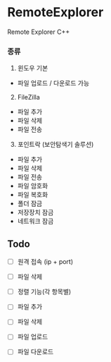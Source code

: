 # RemoteExplorer
Remote Explorer C++

### 종류
1. 윈도우 기본
- 파일 업로드 / 다운로드 가능

2. FileZilla
- 파일 추가
- 파일 삭제
- 파일 전송

3. 포인트락 (보안탐색기 솔루션)
- 파일 추가
- 파일 삭제
- 파일 전송
- 파일 암호화
- 파일 복호화
- 폴더 잠금
- 저장장치 잠금
- 네트워크 잠금

## Todo
- [ ] 원격 접속 (ip + port)
- [ ] 파일 삭제
- [ ] 정렬 기능(각 항목별)
- [ ] 파일 추가
- [ ] 파일 삭제
- [ ] 파일 업로드
- [ ] 파일 다운로드

